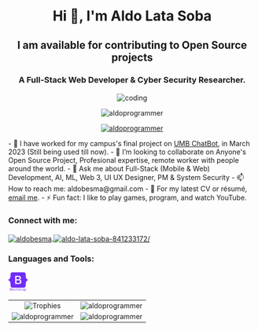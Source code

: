 <h1 align="center">Hi 👋, I'm Aldo Lata Soba</h1>
<h2 align="center">I am available for contributing to Open Source projects</h2>
<h3 align="center">A Full-Stack Web Developer & Cyber Security Researcher.</h3>

<p align="center">
  <img align="center" alt="coding" width="400" src="https://media.tenor.com/rePDfDWO3XoAAAAd/hacking.gif">
</p>

<p align="center">
  <img src="https://komarev.com/ghpvc/?username=aldoprogrammer&label=Profile%20views&color=0e75b6&style=flat" alt="aldoprogrammer" />
</p>

<p align="center">
  <a href="https://github.com/ryo-ma/github-profile-trophy">
    <img src="https://github-profile-trophy.vercel.app/?username=aldoprogrammer" alt="aldoprogrammer" />
  </a>
</p>

<p align="left">
  - 🔭 I have worked for my campus's final project on <a href="https://simaru.umb.ac.id/register">UMB ChatBot</a>, in March 2023 (Still being used till now).
<!--   - 🌱 I’m currently learning React, Next JS, Tailwind CSS, Material UI, Ant-Design, Bootstrap 5, and JavaScript -->
  - 👯 I’m looking to collaborate on Anyone's Open Source Project, Profesional expertise, remote worker with people around the world.
<!--   - 👨‍💻 All of my projects are available at <a href="https://aldoportofolio.000webhostapp.com/">my portfolio</a> -->
  - 💬 Ask me about Full-Stack (Mobile & Web) Development, AI, ML, Web 3, UI UX Designer, PM & System Security
  - 📫 How to reach me: aldobesma@gmail.com
  - 📄 For my latest CV or résumé, <a href="mailto:aldobesma@gmail.com">email me</a>.
  - ⚡ Fun fact: I like to play games, program, and watch YouTube.
</p>

<h3 align="left">Connect with me:</h3>
<p align="left">
  <a href="https://dev.to/aldobesma" target="blank">
    <img align="center" src="https://raw.githubusercontent.com/rahuldkjain/github-profile-readme-generator/master/src/images/icons/Social/devto.svg" alt="aldobesma" height="30" width="40" />
  </a>
  <a href="https://linkedin.com/in/aldo-lata-soba-841233172/" target="blank">
    <img align="center" src="https://raw.githubusercontent.com/rahuldkjain/github-profile-readme-generator/master/src/images/icons/Social/linked-in-alt.svg" alt="aldo-lata-soba-841233172/" height="30" width="40" />
  </a>
</p>

<h3 align="left">Languages and Tools:</h3>
<p align="left">
  <a href="https://getbootstrap.com" target="_blank" rel="noreferrer">
    <img src="https://raw.githubusercontent.com/devicons/devicon/master/icons/bootstrap/bootstrap-plain-wordmark.svg" alt="bootstrap" width="40" height="40"/>
  </a>
  <!-- Additional icons -->
</p>

<!-- Badges Layout -->
<div align="center">
  <table>
    <tr>
      <td align="center">
        <img src="https://github-profile-trophy.vercel.app/?username=aldoprogrammer&theme=onedark&column=3&row=1&margin-w=15&margin-h=15&no-frame=true&no-bg=true" alt="Trophies" />
      </td>
      <td align="center">
        <img src="https://github-readme-stats.vercel.app/api?username=aldoprogrammer&show_icons=true&locale=en" alt="aldoprogrammer" />
      </td>
    </tr>
    <tr>
      <td align="center">
        <img src="https://github-readme-streak-stats.herokuapp.com/?user=aldoprogrammer" alt="aldoprogrammer" />
      </td>
      <td align="center">
        <img src="https://github-readme-stats.vercel.app/api/top-langs?username=aldoprogrammer&show_icons=true&locale=en&layout=compact" alt="aldoprogrammer" />
      </td>
    </tr>
  </table>
</div>
